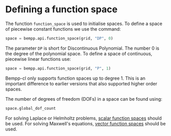 Defining a function space
=========================


The function `function_space` is used to initialise spaces. To define
a space of piecewise constant functions we use the command:

```python
space = bempp.api.function_space(grid, "DP", 0)
```

The parameter `DP` is short for Discontinuous Polynomial. The number 0 is
the degree of the polynomial space. To define a space of continuous, piecewise
linear functions use:

```python
space = bempp.api.function_space(grid, "P", 1)
```

Bempp-cl only supports function spaces up to degree 1. This is an important
difference to earlier versions that also supported higher order spaces.

The number of degrees of freedom (DOFs) in a space can be found using:

```python
space.global_dof_count
```

For solving Laplace or Helmholtz problems, [scalar function spaces](scalar_spaces.md)
should be used.
For solving Maxwell's equations, [vector function spaces](vector_spaces.md)
should be used.
